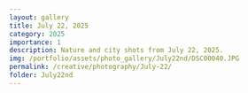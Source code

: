 ```yaml
---
layout: gallery
title: July 22, 2025
category: 2025
importance: 1
description: Nature and city shots from July 22, 2025.
img: /portfolio/assets/photo_gallery/July22nd/DSC00040.JPG
permalink: /creative/photography/July-22/
folder: July22nd
---
```

